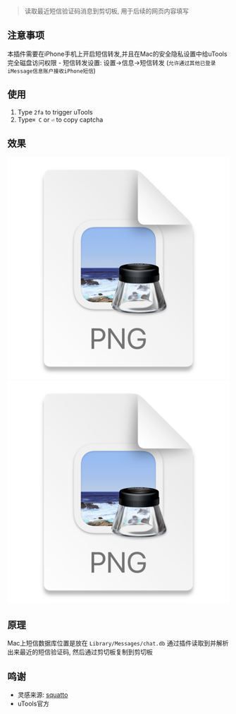 > 读取最近短信验证码消息到剪切板, 用于后续的网页内容填写

## 注意事项
本插件需要在iPhone手机上开启短信转发,并且在Mac的安全隐私设置中给uTools完全磁盘访问权限
    - 短信转发设置: 设置->信息->短信转发  (`允许通过其他已登录iMessage信息账户接收iPhone短信`)

## 使用
1. Type `2fa` to trigger uTools
2. Type`⌘ C` or `⏎` to copy captcha

## 效果

![img.png](img.png)
![img_1.png](img_1.png)

## 原理
Mac上短信数据库位置是放在 `Library/Messages/chat.db` 通过插件读取到并解析出来最近的短信验证码, 然后通过剪切板复制到剪切板


## 鸣谢
- 灵感来源: [squatto](https://github.com/squatto/alfred-imessage-2fa)
- uTools官方
